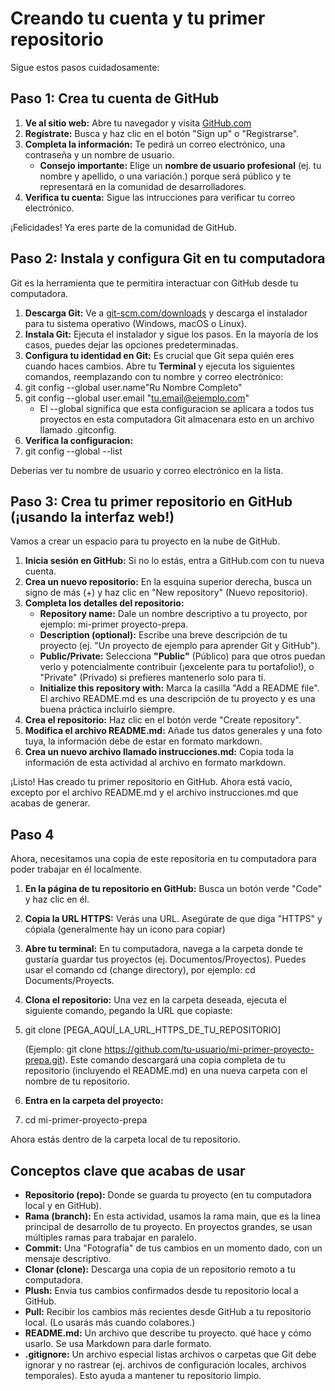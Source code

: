 # Creando tu cuenta y tu primer repositorio
Sigue estos pasos cuidadosamente:
## Paso 1: Crea tu cuenta de GitHub
1. **Ve al sitio web:** Abre tu navegador y visita [GitHub.com](https://github.com/)
2. **Regístrate:** Busca y haz clic en el botón "Sign up" o "Registrarse".
3. **Completa la información:** Te pedirá un correo electrónico, una contraseña y un nombre de usuario.
    - **Consejo importante:** Elige un **nombre de usuario profesional** (ej. tu nombre y apellido, o una variación.) porque será público y te representará en la comunidad de desarrolladores.
4. **Verifica tu cuenta:** Sigue las intrucciones para verificar tu correo electrónico.

¡Felicidades! Ya eres parte de la comunidad de GitHub.
## Paso 2: Instala y configura Git en tu computadora
Git es la herramienta que te permitira interactuar con GitHub desde tu computadora.
1. **Descarga Git:** Ve a [git-scm.com/downloads](https://git-scm.com/downloads) y descarga el instalador para tu sistema operativo (Windows, macOS o Linux).
2. **Instala Git:** Ejecuta el instalador y sigue los pasos. En la mayoría de los casos, puedes dejar las 
opciones predeterminadas.
3. **Configura tu identidad en Git:**  Es crucial que Git sepa quién eres cuando haces cambios. Abre tu **Terminal** y ejecuta los siguientes comandos, reemplazando con tu nombre y correo electrónico: 
4. git config --global user.name"Ru Nombre Completo"
5. git config --global user.email "tu.email@ejemplo.com" 
    - El --global significa que esta configuracion se aplicara a todos tus proyectos en esta computadora Git almacenara esto en un archivo llamado .gitconfig.
6. **Verifica la configuracion:**
7. git config --global --list

Deberías ver tu nombre de usuario y correo electrónico en la lista.
## Paso 3: Crea tu primer repositorio en GitHub (¡usando la interfaz web!)
Vamos a crear un espacio para tu proyecto en la nube de GitHub. 
1. **Inicia sesión en GitHub:** Si no lo estás, entra a GitHub.com con tu nueva cuenta. 
2. **Crea un nuevo repositorio:** En la esquina superior derecha, busca un signo de más (+) y haz clic en 
"New repository" (Nuevo repositorio). 
3. **Completa los detalles del repositorio:**  
    - **Repository name:** Dale un nombre descriptivo a tu proyecto, por ejemplo: mi-primer
    proyecto-prepa. 
    - **Description (optional):** Escribe una breve descripción de tu proyecto (ej. "Un proyecto de 
    ejemplo para aprender Git y GitHub"). 
    - **Public/Private:** Selecciona **"Public"** (Público) para que otros puedan verlo y 
    potencialmente contribuir (¡excelente para tu portafolio!), o "Private" (Privado) si prefieres 
    mantenerlo solo para ti. 
    - **Initialize this repository with:** Marca la casilla "Add a README file". El archivo 
    README.md es una descripción de tu proyecto y es una buena práctica incluirlo siempre.
4. **Crea el repositorio:** Haz clic en el botón verde "Create repository". 
5. **Modifica el archivo README.md:** Añade tus datos generales y una foto tuya, la información debe 
de estar en formato markdown. 
6. **Crea un nuevo archivo llamado instrucciones.md:** Copia toda la información de esta actividad al 
archivo en formato markdown. 

¡Listo! Has creado tu primer repositorio en GitHub. Ahora está vacío, excepto por el archivo README.md y 
el archivo instrucciones.md que acabas de generar.
## Paso 4
Ahora, necesitamos una copia de este repositoria en tu computadora para poder trabajar en él localmente.
1. **En la página de tu repositorio en GitHub:** Busca un botón verde "Code" y haz clic en él.
2. **Copia la URL HTTPS:** Verás una URL. Asegúrate de que diga "HTTPS" y cópiala (generalmente hay un icono para copiar)
3. **Abre tu terminal:** En tu computadora, navega a la carpeta donde te gustaría guardar tus proyectos (ej. Documentos/Proyectos). Puedes usar el comando cd (change directory), por ejemplo: cd Documents/Proyects.
4. **Clona el repositorio:** Una vez en la carpeta deseada, ejecuta el siguiente comando, pegando la URL que copiaste:
5. git clone  [PEGA_AQUÍ_LA_URL_HTTPS_DE_TU_REPOSITORIO]
   
   (Ejemplo: git clone https://github.com/tu-usuario/mi-primer-proyecto-prepa.git).    Este comando 
   descargará una copia completa de tu repositorio (incluyendo el README.md) en una    nueva carpeta 
   con el nombre de tu repositorio.
   
6. **Entra en la carpeta del proyecto:**
7. cd mi-primer-proyecto-prepa

Ahora estás dentro de la carpeta local de tu repositorio.
## Conceptos clave que acabas de usar
- **Repositorio (repo):** Donde se guarda tu proyecto (en tu computadora local y en GitHub).
- **Rama (branch):** En esta actividad, usamos la rama main, que es la linea principal de desarrollo de tu proyecto. En proyectos grandes, se usan múltiples ramas para trabajar en paralelo.
- **Commit:** Una "Fotografía" de tus cambios en un momento dado, con un mensaje descriptivo.
- **Clonar (clone):** Descarga una copia de un repositorio remoto a tu computadora.
- **Plush:** Envia tus cambios confirmados desde tu repositorio local a GitHub.
- **Pull:** Recibir los cambios más recientes desde GitHub a tu repositorio local. (Lo usarás más cuando colabores.)
- **README.md:** Un archivo que describe tu proyecto. qué hace y cómo usarlo. Se usa Markdown para darle formato.
- **.gitignore:** Un archivo especial listas archivos o carpetas que Git debe ignorar y no rastrear (ej. archivos de configuración locales, archivos temporales). Esto ayuda a mantener tu repositorio limpio.

